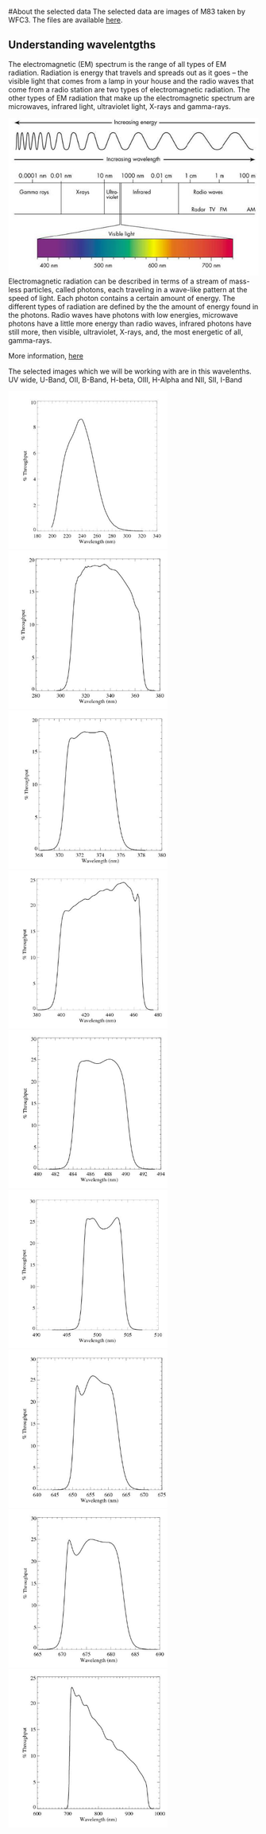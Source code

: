 #About the selected data
The selected data are images of M83 taken by WFC3. The files are available [here](http://archive.stsci.edu/prepds/wfc3ers/m83datalist.html).
## Understanding wavelentgths
The electromagnetic (EM) spectrum is the range of all types of EM radiation. Radiation is energy that travels and spreads out as it goes – the visible light that comes from a lamp in your house and the radio waves that come from a radio station are two types of electromagnetic radiation. The other types of EM radiation that make up the electromagnetic spectrum are microwaves, infrared light, ultraviolet light, X-rays and gamma-rays.
<html>
<body>

<img border="0" src="https://raw.githubusercontent.com/LaurethTeX/Clustering/master/em_spectrum.jpg" alt="uvwide">

<html>
<body>
Electromagnetic radiation can be described in terms of a stream of mass-less particles, called photons, each traveling in a wave-like pattern at the speed of light. Each photon contains a certain amount of energy. The different types of radiation are defined by the the amount of energy found in the photons. Radio waves have photons with low energies, microwave photons have a little more energy than radio waves, infrared photons have still more, then visible, ultraviolet, X-rays, and, the most energetic of all, gamma-rays.

More information, [here](http://imagine.gsfc.nasa.gov/docs/science/know_l1/emspectrum.html)

The selected images which we will be working with are in this wavelenths.
UV wide, U-Band, OII, B-Band, H-beta, OIII, H-Alpha and NII, SII, I-Band
<html>
<body>

<img border="0" src="https://raw.githubusercontent.com/LaurethTeX/Clustering/master/f225w-uvwide.jpg" alt="uvwide" width="320" height="318">&nbsp;
<img border="0" src="https://raw.githubusercontent.com/LaurethTeX/Clustering/master/f336w-uband.jpg" alt="uvwide" width="320" height="318">&nbsp;
<img border="0" src="https://raw.githubusercontent.com/LaurethTeX/Clustering/master/f373n-oii.jpg" alt="uvwide" width="320" height="318">&nbsp;
<img border="0" src="https://raw.githubusercontent.com/LaurethTeX/Clustering/master/f438w-bband.jpg" alt="uvwide" width="320" height="318">&nbsp;
<img border="0" src="https://raw.githubusercontent.com/LaurethTeX/Clustering/master/f487n-hbeta.jpg" alt="uvwide" width="320" height="318">&nbsp;
<img border="0" src="https://raw.githubusercontent.com/LaurethTeX/Clustering/master/f502n-oiii.jpg" alt="uvwide" width="320" height="318">&nbsp;
<img border="0" src="https://raw.githubusercontent.com/LaurethTeX/Clustering/master/f657n-halpha.jpg" alt="uvwide" width="320" height="318">&nbsp;
<img border="0" src="https://raw.githubusercontent.com/LaurethTeX/Clustering/master/f673n-sii.jpg" alt="uvwide" width="320" height="318">&nbsp;
<img border="0" src="https://raw.githubusercontent.com/LaurethTeX/Clustering/master/f814w-iband.jpg" alt="uvwide" width="320" height="318">

<html>
<body>
